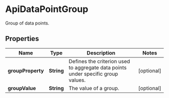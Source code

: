 

# ApiDataPointGroup

Group of data points.

## Properties

| Name | Type | Description | Notes |
|------------ | ------------- | ------------- | -------------|
|**groupProperty** | **String** | Defines the criterion used to aggregate data points under specific group values. |  [optional] |
|**groupValue** | **String** | The value of a group. |  [optional] |



